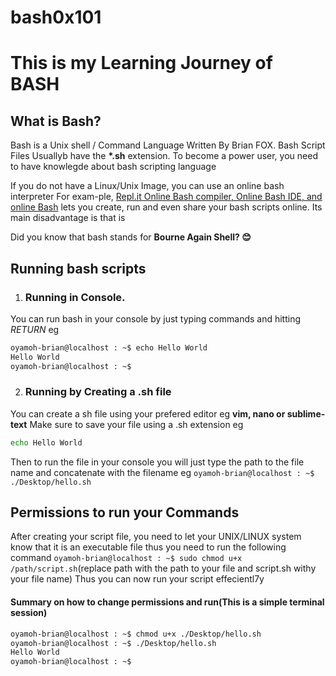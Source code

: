 # bash0x101
# This is my Learning Journey of BASH
## What is Bash?

Bash is a Unix shell / Command Language Written By Brian FOX. Bash Script Files Usuallyb have the <b>*.sh</b> extension. To become a power user, you need to have knowlegde about bash scripting language

If you do not have a Linux/Unix Image, you can use an online bash interpreter
For exam-ple, [Repl.it Online Bash compiler, Online Bash IDE, and online Bash](https://repl.it/languages/bash) lets you create, run and even share your bash scripts online. Its main disadvantage is that is

Did you know that bash stands for <b>Bourne Again Shell? 😊</b> 

 ## Running bash scripts
 
1. ### Running in Console.
You can run bash in your console by just typing commands and hitting *RETURN* 
eg 
```bash
oyamoh-brian@localhost : ~$ echo Hello World
Hello World
oyamoh-brian@localhost : ~$
```
2. ### Running by Creating a .sh file
You can create a sh file using your prefered editor eg **vim, nano or sublime-text**
Make sure to save your file using a .sh extension
eg 
```bash
echo Hello World
```
Then to run the file in your console you will just type the path to the file name and concatenate with the filename
eg ```oyamoh-brian@localhost : ~$ ./Desktop/hello.sh```

## Permissions to run your Commands
After creating your script file, you need to let your UNIX/LINUX system know that it is an executable file
thus you need to run the following command
```oyamoh-brian@localhost : ~$ sudo chmod u+x /path/script.sh```(replace path with the path to your file and script.sh withy your file name)
Thus you can now run your script effecientl7y
#### Summary on how to change permissions and run(This is a simple terminal session)
```bash
oyamoh-brian@localhost : ~$ chmod u+x ./Desktop/hello.sh
oyamoh-brian@localhost : ~$ ./Desktop/hello.sh
Hello World
oyamoh-brian@localhost : ~$
```
